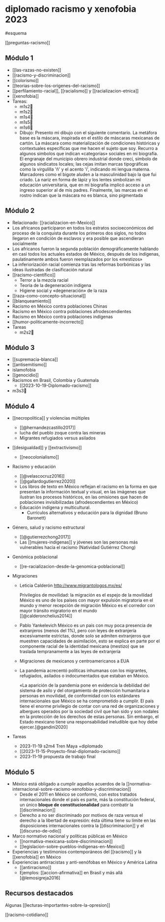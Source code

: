 # diplomado racismo y xenofobia 2023
#esquema 

[[preguntas-racismo]]

## Módulo 1

- [[las-razas-no-existen]]
- [[racismo-y-discriminacion]]
- [[colorismo]]
- [[teorias-sobre-los-origenes-del-racismo]]
- [[perfilamiento-racial]], [[racialismo]] y [[racializacion-etnica]]
- [[xenofobia]]
- Tareas:
    - m1s2📓
    - m1s2📓
    - m1s4📓
    - m1s5📓
    - m1s6📓
    - Dibujo:
      Presento mi dibujo con el siguiente comentario. La metáfora base es la máscara, inspirada en el estilo de máscaras mexicanas de cartón. La máscara como materialización de condiciones históricas y contextuales específicas que me hacen el sujeto que soy. Recurro a algunos símbolos que indican «categorías» sociales en mi biografía. El engranaje del municipio obrero industrial donde crecí, símbolo de algunos sindicatos locales; las cejas imitan marcas tipográficas como la virgulilla 'ñ' y el acento 'í', indicando mi lengua materna. Marcadores como el bigote aluden a la masculinidad bajo la que fui criado. La nariz en forma de lápiz y los lentes simbolizan mi educación universitaria, que en mi biografía implicó acceso a un ingreso superior al de mis padres. Finalmente, las marcas en el rostro indican que la máscara no es blanca, sino pigmentada

## Módulo 2

- Relacionado: [[racializacion-en-Mexico]]
- Los africanos participaron en todos los estratos socioeconómicos del proceso de la conquista durante los primeros dos siglos, no todos llegaron en condición de esclavos y era posible que ascendieran socialmente
- Los africanos fueron la segunda población demográficamente hablando en casi todos los actuales estados de México, después de los indígenas, paulatinamente ambos fueron reemplazados por los «mestizos»
- La inferiorización racial comienza tras las reformas borbónicas y las ideas ilustradas de clasificación natural
- [[racismo-científico]]
    - Terror a la mezcla racial
    - Teoría de la degeneración indígena
    - Higiene social y «degeneración» de la raza
- [[raza-como-concepto-situacional]]
- [[blanqueamiento]]
- Racismo en México contra poblaciones Chinas
- Racismo en México contra poblaciones afrodescendientes
- Racismo en México contra poblaciones indígenas
- [[humor-politicamente-incorrecto]]
- Tareas
    - m2s2📓

## Módulo 3

- [[supremacia-blanca]]
- [[antisemitismo]]
- islamofobia
- [[genocidio]]
- Racismos en Brasil, Colombia y Guatemala
    - [[2023-10-19-Diplomado-racismo]]
- m3s3📓

## Módulo 4

- [[necropolitica]] y violencias múltiples
    - [[@hernandezcastillo2017]]
    - lucha del pueblo zoque contra las mineras
    - Migrantes refugiados versus asilados
- [[desigualdad]] y [[extractivismo]]
    - [[neocolonialismo]]
- Racismo y educación
    - [[@velascocruz2016]]
    - [[@gallardogutierrez2020]]
    - Los libros de texto en México reflejan el racismo en la forma en que presentan la información textual y visual, en las imágenes que ilustran los procesos históricos, en las omisiones que hacen de poblaciones invisibilizadas (afrodescendientes en México) 
    - Educación indígena y multicultural.
        - Currículos alternativos y educación para la dignidad (Bruno Baronett)
- Género, salud y racismo estructural
    - [[@gutierrezchong2017]]
    - Las [[mujeres-indigenas]] y jóvenes son las personas más vulnerables hacia el racismo (Natividad Gutiérrez Chong)
- Genómica poblacional
    - [[re-racializacion-desde-la-genomica-poblacional]]
- Migraciones
    - Leticia Calderón
      http://www.migrantologos.mx/es/
      
      Privilegios de movilidad: la migración es el espejo de la movilidad
      México es uno de los países con mayor expulsión migratoria en el mundo y menor recepción de migración
      México es el corredor con mayor tránsito migratorio en el mundo  
      [[@calderonchelius2014]]
    - Pablo Yankelevich
      México es un país con muy poca presencia de extranjeros (menos del 1%), pero con leyes de extranjería excesivamente estrictas, donde solo se admiten extranjeros que muestren capacidades de asimilación, esto se explica en parte por el componente racial de la identidad mexicana (mestizo) que se traslada tempranamente a las leyes de extranjería
    - Migraciones de mexicanos y centroamericanos a EUA
    - La pandemia acrecentó políticas inhumanas con los migrantes, refugiados, asilados o indocumentados que estaban en México.
      
      «La aparición de la pandemia pone en evidencia la debilidad del sistema de asilo y del otorgamiento de protección humanitaria a personas en movilidad, de conformidad con los estándares internacionales que México se ha comprometido a cumplir. El país tiene el enorme privilegio de contar con una red de organizaciones y albergues operados por la sociedad civil que han sido y son nodales en la protección de los derechos de estas personas. Sin embargo, el Estado mexicano tiene una responsabilidad ineludible que hoy debe ejercer.[@gandini2020]

- Tareas
    - 2023-11-19 s2m4 Tren Maya +diplomado
    - [[2023-11-15-Proyecto-final-diplomado-racismo]]
    - 2023-11-19 propuesta de trabajo final

## Módulo 5

- México está obligado a cumplir aquellos acuerdos de la [[normativa-internacional-sobre-racismo-xenofobia-y-discriminacion]]
    - Desde el 2011 en México se conformó, con estos tratados internacionales donde el país es parte, más la constitución federal, un único **bloque de constitucionalidad** para combatir la [[discriminacion]]
    - Derecho a no ser discriminado por motivos de raza versus el derecho a la libertad de expresión: ésta última tiene su límite en las disposiciones internacionales contra la [[discriminacion]] y el [[discurso-de-odio]]
- Marco normativo nacional y políticas públicas en México
    - [[normativa-mexicana-sobre-discriminacion]]
    - [[legislacion-sobre-pueblos-indigenas-en-Mexico]]
- Experiencias y testimonios contemporáneos del [[racismo]] y la [[xenofobia]] en México
- Experiencias antirracistas y anti-xenófobas en México y América Latina
    - [[antirracismo]]
    - Ejemplos: [[accion-afirmativa]] en Brasil y más allá [@lemosigreja2016]

## Recursos destacados

Algunas [[lecturas-importantes-sobre-la-opresion]]

[[racismo-cotidiano]]

